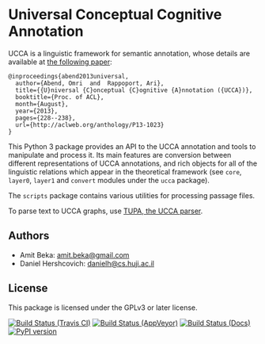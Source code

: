 Universal Conceptual Cognitive Annotation
============================
UCCA is a linguistic framework for semantic annotation, whose details
are available at [the following paper](http://www.cs.huji.ac.il/~oabend/papers/ucca_acl.pdf):

    @inproceedings{abend2013universal,
      author={Abend, Omri  and  Rappoport, Ari},
      title={{U}niversal {C}onceptual {C}ognitive {A}nnotation ({UCCA})},
      booktitle={Proc. of ACL},
      month={August},
      year={2013},
      pages={228--238},
      url={http://aclweb.org/anthology/P13-1023}
    }

This Python 3 package provides an API to the UCCA annotation and tools to
manipulate and process it. Its main features are conversion between different
representations of UCCA annotations, and rich objects for all of the linguistic
relations which appear in the theoretical framework (see `core`, `layer0`, `layer1`
and `convert` modules under the `ucca` package).

The `scripts` package contains various utilities for processing passage files.

To parse text to UCCA graphs, use [TUPA, the UCCA parser](http://www.cs.huji.ac.il/~danielh/tupa).


Authors
------
* Amit Beka: amit.beka@gmail.com
* Daniel Hershcovich: danielh@cs.huji.ac.il


License
-------
This package is licensed under the GPLv3 or later license.

[![Build Status (Travis CI)](https://travis-ci.org/danielhers/ucca.svg?branch=master)](https://travis-ci.org/danielhers/ucca)
[![Build Status (AppVeyor)](https://ci.appveyor.com/api/projects/status/github/danielhers/ucca?svg=true)](https://ci.appveyor.com/project/danielh/ucca)
[![Build Status (Docs)](https://readthedocs.org/projects/ucca/badge/?version=latest)](http://ucca.readthedocs.io/en/latest/)
[![PyPI version](https://badge.fury.io/py/UCCA.svg)](https://badge.fury.io/py/UCCA)
